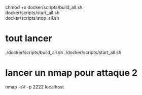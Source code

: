 chmod +x docker/scripts/build_all.sh \
          docker/scripts/start_all.sh \
          docker/scripts/stop_all.sh



# tout lancer
./docker/scripts/build_all.sh
./docker/scripts/start_all.sh

# lancer un nmap pour attaque 2

nmap -sV -p 2222 localhost

